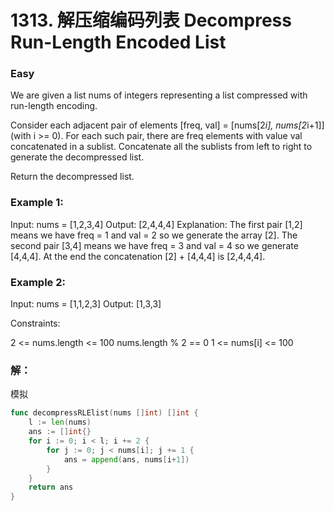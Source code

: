 # 1313. 解压缩编码列表 Decompress Run-Length Encoded List

### Easy

We are given a list nums of integers representing a list compressed with run-length encoding.

Consider each adjacent pair of elements [freq, val] = [nums[2*i], nums[2*i+1]] (with i >= 0).  For each such pair, there are freq elements with value val concatenated in a sublist. Concatenate all the sublists from left to right to generate the decompressed list.

Return the decompressed list.

### Example 1:

Input: nums = [1,2,3,4]
Output: [2,4,4,4]
Explanation: The first pair [1,2] means we have freq = 1 and val = 2 so we generate the array [2].
The second pair [3,4] means we have freq = 3 and val = 4 so we generate [4,4,4].
At the end the concatenation [2] + [4,4,4] is [2,4,4,4].

### Example 2:

Input: nums = [1,1,2,3]
Output: [1,3,3]

Constraints:

2 <= nums.length <= 100
nums.length % 2 == 0
1 <= nums[i] <= 100

### 解：

模拟

```go
func decompressRLElist(nums []int) []int {
	l := len(nums)
	ans := []int{}
	for i := 0; i < l; i += 2 {
		for j := 0; j < nums[i]; j += 1 {
			ans = append(ans, nums[i+1])
		}
	}
	return ans
}
```